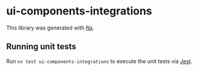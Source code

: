 # ui-components-integrations

This library was generated with [Nx](https://nx.dev).

## Running unit tests

Run `nx test ui-components-integrations` to execute the unit tests via [Jest](https://jestjs.io).
